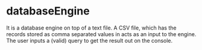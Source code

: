 # databaseEngine
It is a database engine on top of a text file. A CSV file, which has the records stored as comma separated values in  acts as an input to the engine. The user inputs a (valid) query to get the result out on the console.    